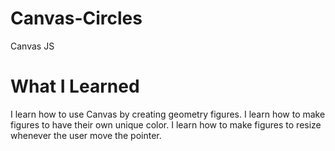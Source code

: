 # Canvas-Circles

Canvas JS

# What I Learned

I learn how to use Canvas by creating geometry figures.
I learn how to make figures to have their own unique color.
I learn how to make figures to resize whenever the user move the pointer.

